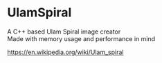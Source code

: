 # UlamSpiral

A C++ based Ulam Spiral image creator  
Made with memory usage and performance in mind  
  
https://en.wikipedia.org/wiki/Ulam_spiral
